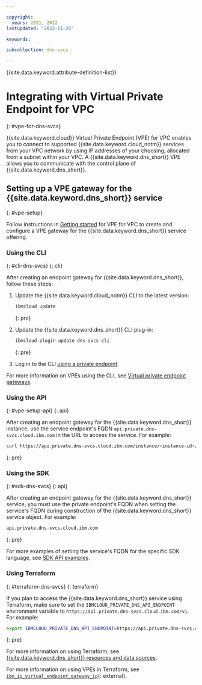 ```yaml
---

copyright:
  years: 2021, 2022
lastupdated: "2022-11-28"

keywords:

subcollection: dns-svcs

---
```


{{site.data.keyword.attribute-definition-list}}

# Integrating with Virtual Private Endpoint for VPC
{: #vpe-for-dns-svcs}

{{site.data.keyword.cloud}} Virtual Private Endpoint (VPE) for VPC enables you to connect to supported {{site.data.keyword.cloud_notm}} services from your VPC network by using IP addresses of your choosing, allocated from a subnet within your VPC. A {{site.data.keyword.dns_short}} VPE allows you to communicate with the control plane of {{site.data.keyword.dns_short}}.


## Setting up a VPE gateway for the {{site.data.keyword.dns_short}} service
{: #vpe-setup}

Follow instructions in [Getting started](/docs/vpc?topic=vpc-about-vpe#vpe-getting-started) for VPE for VPC to create and configure a VPE gateway for the {{site.data.keyword.dns_short}} service offering.

### Using the CLI
{: #cli-dns-svcs}
{: cli}

After creating an endpoint gateway for {{site.data.keyword.dns_short}}, follow these steps:

1. Update the {{site.data.keyword.cloud_notm}} CLI to the latest version:

    ```sh
    ibmcloud update
    ```
    {: pre}

1. Update the {{site.data.keyword.dns_short}} CLI plug-in:

    ```sh
    ibmcloud plugin update dns-svcs-cli
    ```
    {: pre}

1. Log in to the CLI [using a private endpoint](/docs/cli?topic=cli-service-connection#cli-private-login).

For more information on VPEs using the CLI, see [Virtual private endpoint gateways](/docs/vpc?topic=vpc-vpc-reference&interface=cli#vpe-clis).

### Using the API 
{: #vpe-setup-api}
{: api}

After creating an endpoint gateway for the {{site.data.keyword.dns_short}} instance, use the service endpoint's FQDN `api.private.dns-svcs.cloud.ibm.com` in the URL to access the service. For example:

```sh
curl https://api.private.dns-svcs.cloud.ibm.com/instance/<instance-id>/dnszones -H "Authorization: Bearer $iam_token"
```
{: pre}

### Using the SDK
{: #sdk-dns-svcs}
{: api}

After creating an endpoint gateway for the {{site.data.keyword.dns_short}} service, you must use the private endpoint's FQDN when setting the service's FQDN during construction of the {{site.data.keyword.dns_short}} service object. For example:

```sh
api.private.dns-svcs.cloud.ibm.com
``` 
{: pre}

For more examples of setting the service's FQDN for the specific SDK language, see [SDK API examples](/apidocs/dns-svcs?code=go).

### Using Terraform
{: #terraform-dns-svcs}
{: terraform}

If you plan to access the {{site.data.keyword.dns_short}} service using Terraform, make sure to set the `IBMCLOUD_PRIVATE_DNS_API_ENDPOINT` environment variable to `https://api.private.dns-svcs.cloud.ibm.com/v1`. For example:

```sh
export IBMCLOUD_PRIVATE_DNS_API_ENDPOINT=https://api.private.dns-svcs.cloud.ibm.com/v1
```
{: pre}

For more information on using Terraform, see [{{site.data.keyword.dns_short}} resources and data sources](/docs/ibm-cloud-provider-for-terraform?topic=ibm-cloud-provider-for-terraform-resources-datasource-list#ibm-dns-service_rd).

For more information on using VPEs in Terraform, see [`ibm_is_virtual_endpoint_gateway_ip`](https://registry.terraform.io/providers/IBM-Cloud/ibm/latest/docs/resources/is_virtual_endpoint_gateway_ip){: external}.

